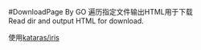 #DownloadPage By GO
遍历指定文件输出HTML用于下载  
Read dir and output HTML for download.

使用[kataras/iris](https://github.com/kataras/iris)
